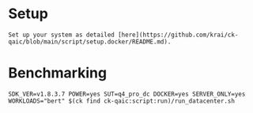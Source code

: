 # Setup
    Set up your system as detailed [here](https://github.com/krai/ck-qaic/blob/main/script/setup.docker/README.md).

# Benchmarking
```
SDK_VER=v1.8.3.7 POWER=yes SUT=q4_pro_dc DOCKER=yes SERVER_ONLY=yes WORKLOADS="bert" $(ck find ck-qaic:script:run)/run_datacenter.sh
```
